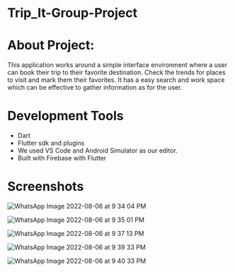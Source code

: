 # Trip_It-Group-Project

# About Project:

This application works around a simple interface
environment where a user can book their trip to their
favorite destination. Check the trends for places to
visit and mark them their favorites. It has a easy
search and work space which can be effective to gather
information as for the user.


# Development Tools

* Dart
* Flutter sdk and plugins 
* We used VS Code and Android Simulator as our editor.
* Built with Firebase with Flutter

# Screenshots

![WhatsApp Image 2022-08-06 at 9 34 04 PM](https://user-images.githubusercontent.com/79275342/183257667-fa4ef558-5d7c-4c94-96bc-d3824c9c0ac1.jpeg)

![WhatsApp Image 2022-08-06 at 9 35 01 PM](https://user-images.githubusercontent.com/79275342/183257700-76fc91f9-712b-4bcf-a63e-75180c982882.jpeg)

![WhatsApp Image 2022-08-06 at 9 37 13 PM](https://user-images.githubusercontent.com/79275342/183257710-0925a4fa-385c-465d-9cea-d6a728cdc2a3.jpeg)

![WhatsApp Image 2022-08-06 at 9 39 33 PM](https://user-images.githubusercontent.com/79275342/183257713-a3a8b689-a239-4a7a-99a7-29a8bfb981b0.jpeg)

![WhatsApp Image 2022-08-06 at 9 40 33 PM](https://user-images.githubusercontent.com/79275342/183257720-ebc8c50c-c230-4292-bae9-ae794f674f2d.jpeg)
